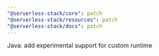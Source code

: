 ```yaml
---
"@serverless-stack/core": patch
"@serverless-stack/resources": patch
"@serverless-stack/docs": patch
---
```


Java: add experimental support for custom runtime
